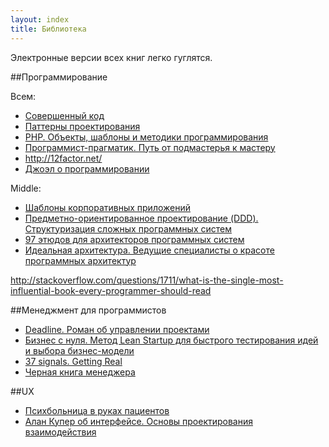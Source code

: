 ```yaml
---
layout: index
title: Библиотека
---
```


Электронные версии всех книг легко гуглятся.

##Программирование

Всем:

* [Совершенный код](http://www.ozon.ru/context/detail/id/5508646/)
* [Паттерны проектирования](http://www.ozon.ru/context/detail/id/20217137/)
* [PHP. Объекты, шаблоны и методики программирования](https://www.ozon.ru/context/detail/id/5648968/)
* [Программист-прагматик. Путь от подмастерья к мастеру](http://www.ozon.ru/context/detail/id/3353337/)
* http://12factor.net/
* [Джоэл о программировании](https://www.ozon.ru/context/detail/id/2820575/)

Middle:

* [Шаблоны корпоративных приложений](http://www.ozon.ru/context/detail/id/4884925/)
* [Предметно-ориентированное проектирование (DDD). Структуризация сложных программных систем](https://www.ozon.ru/context/detail/id/5497184/)
* [97 этюдов для архитекторов программных систем](https://www.ozon.ru/context/detail/id/5209853/)
* [Идеальная архитектура. Ведущие специалисты о красоте программных архитектур](http://www.ozon.ru/context/detail/id/5430638/)

http://stackoverflow.com/questions/1711/what-is-the-single-most-influential-book-every-programmer-should-read

##Менеджмент для программистов

* [Deadline. Роман об управлении проектами](https://www.ozon.ru/context/detail/id/7331278/)
* [Бизнес с нуля. Метод Lean Startup для быстрого тестирования идей и выбора бизнес-модели](https://www.ozon.ru/context/detail/id/18322266/)
* [37 signals. Getting Real](http://bookmate.com/books/MKH19g96)
* [Черная книга менеджера](http://stratoplan.ru/get/free/mbb/)

##UX

* [Психбольница в руках пациентов](http://www.ozon.ru/context/detail/id/4710758/)
* [Алан Купер об интерфейсе. Основы проектирования взаимодействия](http://www.ozon.ru/context/detail/id/4562908/)
